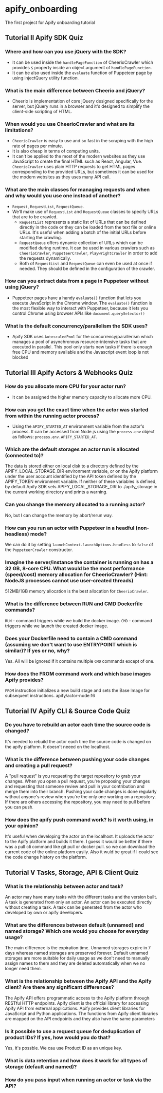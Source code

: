 # apify_onboarding

The first project for Apify onboarding tutorial

## Tutorial II Apify SDK Quiz

### Where and how can you use jQuery with the SDK?
  - It can be used inside the `handlePageFunction` of CheerioCrawler which provides `$` property inside an object argument of `handlePageFunction`.
  - It can be also used inside the `evaluate` function of Puppeteer page by using injectQuery utility function.
### What is the main difference between Cheerio and jQuery?
  - Cheerio is implementation of core jQuery designed specifically for the server, but jQuery runs in a browser and it's designed to simplify the client-side scripting of HTML.
### When would you use CheerioCrawler and what are its limitations?
  - `CheerioCrawler` is easy to use and so fast in the scraping with the high rate of pages per minute. 
  - It is also cheap in terms of computing units.
  - It can't be applied to the most of the modern websites as they use JavaScript to create the final HTML such as React, Angular, Vue. `CheerioCrawler` uses plain HTTP requests to get HTML pages corresponding to the provided URLs, but sometimes it can be used for the modern websites as they uses many API call.
### What are the main classes for managing requests and when and why would you use one instead of another?
  - `Request`, `RequestList`, `RequestQueue`.
  - We'll make use of `RequestList` and `RequestQueue` classes to specify URLs that are to be crawled.
    - `RequestList` represents a static list of URLs that can be defined directly in the code or they can be loaded from the text file or online URLs. It's useful when adding a batch of the initial URLs before starting the crawling.
    - `RequestQueue` offers dynamic collection of URLs which can be modified during runtime. It can be used in various crawlers such as `CheerioCrawler`, `PuppeteerCrawler`, `PlaywrightCrawler` in order to add the requests dynamically. 
    - Both of `RequestList` and `RequestQueue` can even be used at once if needed. They should be defined in the configuration of the crawler.
### How can you extract data from a page in Puppeteer without using jQuery?
  - Puppeteer pages have a handy `evaluate()` function that lets you execute JavaScript in the Chrome window. The `evaluate()` function is the most flexible way to interact with Puppeteer, because it lets you control Chrome using browser APIs like `document.querySelector()`
### What is the default concurrency/parallelism the SDK uses?
  - Apify SDK uses `AutoscaledPool` for the concurrency/parallerism which manages a pool of asynchronous resource-intensive tasks that are executed in parallel. This pool only starts new tasks if there is enough free CPU and memory available and the Javascript event loop is not blocked


## Tutorial III Apify Actors & Webhooks Quiz

### How do you allocate more CPU for your actor run?
  - It can be assigned the higher memory capacity to allocate more CPU. 
### How can you get the exact time when the actor was started from within the running actor process?
  - Using the `APIFY_STARTED_AT` environment variable from the actor's process. It can be accessed from Node.js using the `process.env` object as follows: `process.env.APIFY_STARTED_AT`.
### Which are the default storages an actor run is allocated (connected to)?
The data is stored either on local disk to a directory defined by the APIFY_LOCAL_STORAGE_DIR environment variable, or on the Apify platform under the user account identified by the API token defined by the APIFY_TOKEN environment variable. 
If neither of these variables is defined, by default Apify SDK sets APIFY_LOCAL_STORAGE_DIR to ./apify_storage in the current working directory and prints a warning.
### Can you change the memory allocated to a running actor?
No, but I can change the memory by abort/rerun way. 
### How can you run an actor with Puppeteer in a headful (non-headless) mode?
We can do it by setting `launchContext.launchOptions.headless` to `false` of the `PuppeteerCrawler` constructor.
### Imagine the server/instance the container is running on has a 32 GB, 8-core CPU. What would be the most performance (speed/cost) memory allocation for CheerioCrawler? (Hint: NodeJS processes cannot use user-created threads)
512MB/1GB memory allocation is the best allocation for `CheerioCrawler`. 
### What is the difference between RUN and CMD Dockerfile commands?
`RUN` - command triggers while we build the docker image.
`CMD` - command triggers while we launch the created docker image.
### Does your Dockerfile need to contain a CMD command (assuming we don't want to use ENTRYPOINT which is similar)? If yes or no, why?
Yes. All will be ignored if it contains multiple `CMD` commands except of one.
### How does the FROM command work and which base images Apify provides?
`FROM` instruction initializes a new build stage and sets the Base Image for subsequent instructions.
apify/actor-node:16


## Tutorial IV Apify CLI & Source Code Quiz
### Do you have to rebuild an actor each time the source code is changed?
It's needed to rebuild the actor each time the source code is changed on the apify platform. It doesn't neeed on the localhost.
### What is the difference between pushing your code changes and creating a pull request?
A "pull request" is you requesting the target repository to grab your changes. When you open a pull request, you're proposing your changes and requesting that someone review and pull in your contribution and merge them into their branch.
Pushing your code changes is done regularly without anyone's review when you're the only one working on a repository. 
If there are others accessing the repository, you may need to pull before you can push.
### How does the apify push command work? Is it worth using, in your opinion?
It's useful when developing the actor on the localhost. It uploads the actor to the Apify platform and builds it there.
I guess it would be better if there was a pull cli command like git pull or docker pull. so we can download the current code of the online platform easily.
Also it wuld be great if I could see the code change history on the platform.


## Tutorial V Tasks, Storage, API & Client Quiz

### What is the relationship between actor and task?
An actor may have many tasks with the different tasks and the version built. A task is generated from only an actor.
An actor can be executed directly without creating a task.
A task can be generated from the actor who developed by own or apify developers.
### What are the differences between default (unnamed) and named storage? Which one would you choose for everyday usage?
The main difference is the expiration time. Unnamed storages expire in 7 days whereas named storages are preserved forever.
Default unnamed storages are more suitable for daily usage as we don't need to manually assign names to them and they are deleted automatically when we no longer need them.
### What is the relationship between the Apify API and the Apify client? Are there any significant differences?
The Apify API offers programmatic access to the Apify platform through RESTful HTTP endpoints. Apify client is the official library for accessing Apify API from external applications. Apify provides client libraries for JavaScript and Python applications. 
The functions from Apify client libraries are mapped on the API endpoints and they also have the same parameters
### Is it possible to use a request queue for deduplication of product IDs? If yes, how would you do that?
Yes, it's possble. We cau use Product ID as an unique key.
### What is data retention and how does it work for all types of storage (default and named)?
### How do you pass input when running an actor or task via the API?


